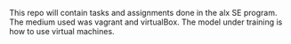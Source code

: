 This repo will contain tasks and assignments done in the alx SE program.
The medium used was vagrant and virtualBox.
The model under training is how to use virtual machines.
